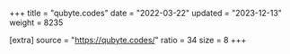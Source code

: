 +++
title = "qubyte.codes"
date = "2022-03-22"
updated = "2023-12-13"
weight = 8235

[extra]
source = "https://qubyte.codes/"
ratio = 34
size = 8
+++

